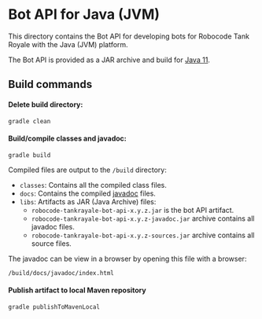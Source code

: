 # Bot API for Java (JVM)

This directory contains the Bot API for developing bots for Robocode Tank Royale with the Java (JVM) platform.

The Bot API is provided as a JAR archive and build for [Java 11].

## Build commands

#### Delete build directory:

    gradle clean

#### Build/compile classes and javadoc:

    gradle build

Compiled files are output to the `/build` directory:

- `classes`: Contains all the compiled class files.
- `docs`: Contains the compiled [javadoc] files.
- `libs`: Artifacts as JAR (Java Archive) files:
  - `robocode-tankrayale-bot-api-x.y.z.jar` is the bot API artifact.
  - `robocode-tankrayale-bot-api-x.y.z-javadoc.jar` archive contains all javadoc files.
  - `robocode-tankrayale-bot-api-x.y.z-sources.jar` archive contains all source files.

The javadoc can be view in a browser by opening this file with a browser:

    /build/docs/javadoc/index.html

#### Publish artifact to local Maven repository

    gradle publishToMavenLocal


[Java 11]: https://docs.oracle.com/en/java/javase/11/ "Java 11 documentation"

[javadoc]: https://www.oracle.com/technical-resources/articles/java/javadoc-tool.html "Javadoc tool"